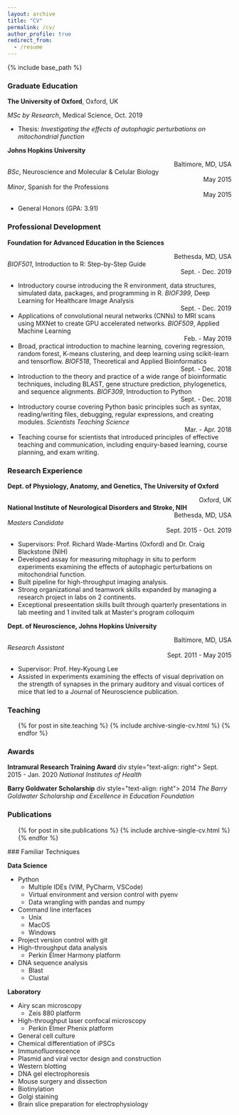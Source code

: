 ```yaml
---
layout: archive
title: "CV"
permalink: /cv/
author_profile: true
redirect_from:
  - /resume
---
```


{% include base_path %}

### Graduate Education

**The University of Oxford**, Oxford, UK

_MSc by Research_, Medical Science, Oct. 2019 
* Thesis: _Investigating the effects of autophagic perturbations on mitochondrial function_

**Johns Hopkins University** <div style="text-align: right"> Baltimore, MD, USA </div>
_BSc_, Neuroscience and Molecular & Celular Biology <div style="text-align: right"> May 2015 </div>
_Minor_, Spanish for the Professions <div style="text-align: right"> May 2015 </div>
* General Honors (GPA: 3.91)

### Professional Development

**Foundation for Advanced Education in the Sciences**	<div style="text-align: right"> Bethesda, MD, USA </div>
_BIOF501_, Introduction to R: Step-by-Step Guide	<div style="text-align: right"> Sept. - Dec. 2019 </div>
* Introductory course introducing the R environment, data structures, simulated data, packages, and programming in R.
_BIOF399_, Deep Learning for Healthcare Image Analysis	<div style="text-align: right"> Sept. - Dec. 2019 </div>
*	Applications of convolutional neural networks (CNNs) to MRI scans using MXNet to create GPU accelerated networks.
_BIOF509_, Applied Machine Learning	<div style="text-align: right"> Feb. - May 2019 </div>
*	Broad, practical introduction to machine learning, covering regression, random forest, K-means clustering, and deep learning using scikit-learn and tensorflow.
_BIOF518_, Theoretical and Applied Bioinformatics	<div style="text-align: right"> Sept. - Dec. 2018 </div>
*	Introduction to the theory and practice of a wide range of bioinformatic techniques, including BLAST, gene structure prediction, phylogenetics, and sequence alignments.
_BIOF309_, Introduction to Python	<div style="text-align: right"> Sept. - Dec. 2018 </div>
*	Introductory course covering Python basic principles such as syntax, reading/writing files, debugging, regular expressions, and creating modules.
_Scientists Teaching Science_	<div style="text-align: right"> Mar. - Apr. 2018 </div>
*	Teaching course for scientists that introduced principles of effective teaching and communication, including enquiry-based learning, course planning, and exam writing.

### Research Experience

**Dept. of Physiology, Anatomy, and Genetics, The University of Oxford**	<div style="text-align: right"> Oxford, UK </div>
**National Institute of Neurological Disorders and Stroke, NIH**	<div style="text-align: right"> Bethesda, MD, USA </div>
_Masters Candidate_	<div style="text-align: right"> Sept. 2015 - Oct. 2019 </div>
*	Supervisors: Prof. Richard Wade-Martins (Oxford) and Dr. Craig Blackstone (NIH)
*	Developed assay for measuring mitophagy in situ to perform experiments examining the effects of autophagic perturbations on mitochondrial function.
*	Built pipeline for high-throughput imaging analysis.
*	Strong organizational and teamwork skills expanded by managing a research project in labs on 2 continents.
*	Exceptional preseentation skills built through quarterly presentations in lab meeting and 1 invited talk at Master's program colloquim

**Dept. of Neuroscience, Johns Hopkins University**	<div style="text-align: right"> Baltimore, MD, USA </div>
_Research Assistant_	<div style="text-align: right"> Sept. 2011 - May 2015 </div>
*	Supervisor: Prof. Hey-Kyoung Lee 
*	Assisted in experiments examining the effects of visual deprivation on the strength of synapses in the primary auditory and visual cortices of mice that led to a Journal of Neuroscience publication.

### Teaching

  <ul>{% for post in site.teaching %}
    {% include archive-single-cv.html %}
  {% endfor %}</ul>

### Awards

**Intramural Research Training Award** div style="text-align: right"> Sept. 2015 - Jan. 2020 </div>
_National Institutes of Health_

**Barry Goldwater Scholarship** div style="text-align: right"> 2014 </div>
_The Barry Goldwater Scholarship and Excellence in Education Foundation_

### Publications

  <ul>{% for post in site.publications %}
    {% include archive-single-cv.html %}
  {% endfor %}</ul>
### Familiar Techniques

**Data Science**
* Python
   * Multiple IDEs (VIM, PyCharm, VSCode)
   * Virtual environment and version control with pyenv
   * Data wrangling with pandas and numpy
* Command line interfaces 
  * Unix
  * MacOS
  * Windows
* Project version control with git
* High-throughput data analysis 
  * Perkin Elmer Harmony platform
* DNA sequence analysis
   * Blast
   * Clustal

**Laboratory**
* Airy scan microscopy 
  * Zeis 880 platform
* High-throughput laser confocal microscopy 
  * Perkin Elmer Phenix platform
* General cell culture
* Chemical differentiation of iPSCs
* Immunofluorescence
* Plasmid and viral vector design and construction
* Western blotting
* DNA gel electrophoresis
* Mouse surgery and dissection
* Biotinylation 
* Golgi staining
* Brain slice preparation for electrophysiology


  
<!--
Talks
======
  <ul>{% for post in site.talks %}
    {% include archive-single-talk-cv.html %}
  {% endfor %}</ul>
-->
